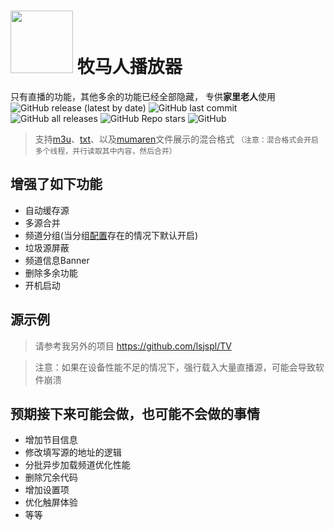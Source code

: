 
 # <img src="https://github.com/lsjspl/MumarenPlayer/assets/2315298/7890ab27-470c-4429-b2af-2cac308f38c9" style="width: 100px;"/>  牧马人播放器            

只有直播的功能，其他多余的功能已经全部隐藏， 专供**家里老人**使用                     
![GitHub release (latest by date)](https://img.shields.io/github/v/release/lsjspl/MumarenPlayer?style=for-the-badge)
![GitHub last commit](https://img.shields.io/github/last-commit/lsjspl/MumarenPlayer?style=for-the-badge)
![GitHub all releases](https://img.shields.io/github/downloads/lsjspl/MumarenPlayer/total?style=for-the-badge)
![GitHub Repo stars](https://img.shields.io/github/stars/lsjspl/MumarenPlayer?style=for-the-badge)
![GitHub](https://img.shields.io/github/license/lsjspl/MumarenPlayer?style=for-the-badge)

>支持[m3u](https://github.com/lsjspl/TV/blob/main/ipv6.m3u)、[txt](https://github.com/lsjspl/TV/blob/main/LIVE.txt)、以及[mumaren](https://github.com/lsjspl/TV/blob/main/mumaren)文件展示的混合格式
 `（注意：混合格式会开启多个线程，并行读取其中内容，然后合并）`

## 增强了如下功能

- 自动缓存源
- 多源合并
- 频道分组(当分组[配置](https://github.com/lsjspl/TV/blob/main/mumarenGroup)存在的情况下默认开启)
- 垃圾源屏蔽
- 频道信息Banner
- 删除多余功能
- 开机启动


## 源示例

> 请参考我另外的项目
https://github.com/lsjspl/TV


> 注意：如果在设备性能不足的情况下，强行载入大量直播源，可能会导致软件崩溃

## 预期接下来可能会做，也可能不会做的事情

- 增加节目信息
- 修改填写源的地址的逻辑
- 分批异步加载频道优化性能
- 删除冗余代码
- 增加设置项
- 优化触屏体验
- 等等


